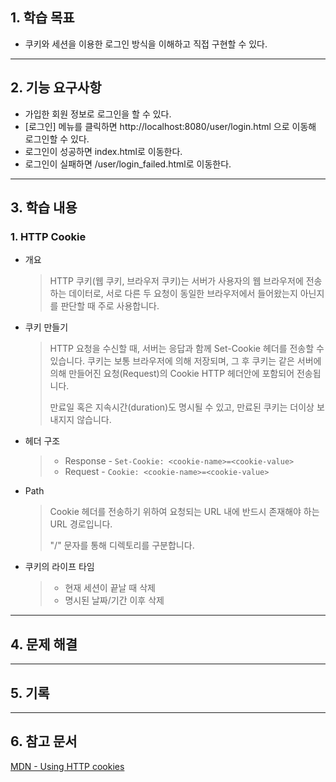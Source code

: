 ## 1. 학습 목표

- 쿠키와 세션을 이용한 로그인 방식을 이해하고 직접 구현할 수 있다.

---

## 2. 기능 요구사항

- 가입한 회원 정보로 로그인을 할 수 있다.
- [로그인] 메뉴를 클릭하면 http://localhost:8080/user/login.html 으로 이동해 로그인할 수 있다.
- 로그인이 성공하면 index.html로 이동한다.
- 로그인이 실패하면 /user/login_failed.html로 이동한다.

---

## 3. 학습 내용

### 1. HTTP Cookie

- 개요
  > HTTP 쿠키(웹 쿠키, 브라우저 쿠키)는 서버가 사용자의 웹 브라우저에 전송하는 데이터로,
  > 서로 다른 두 요청이 동일한 브라우저에서 들어왔는지 아닌지를 판단할 때 주로 사용합니다.

- 쿠키 만들기
  > HTTP 요청을 수신할 때, 서버는 응답과 함께 Set-Cookie 헤더를 전송할 수 있습니다.
  > 쿠키는 보통 브라우저에 의해 저장되며, 그 후 쿠키는 같은 서버에 의해 만들어진 요청(Request)의 Cookie HTTP 헤더안에 포함되어 전송됩니다.
  >
  > 만료일 혹은 지속시간(duration)도 명시될 수 있고, 만료된 쿠키는 더이상 보내지지 않습니다.

- 헤더 구조
  > - Response - `Set-Cookie: <cookie-name>=<cookie-value>`
  > - Request - `Cookie: <cookie-name>=<cookie-value>`

- Path
  > Cookie 헤더를 전송하기 위하여 요청되는 URL 내에 반드시 존재해야 하는 URL 경로입니다.
  >
  > "/" 문자를 통해 디렉토리를 구분합니다.

- 쿠키의 라이프 타임
  > - 현재 세션이 끝날 때 삭제
  > - 명시된 날짜/기간 이후 삭제

---

## 4. 문제 해결

---

## 5. 기록

---

## 6. 참고 문서

[MDN - Using HTTP cookies](https://developer.mozilla.org/en-US/docs/Web/HTTP/Cookies)
